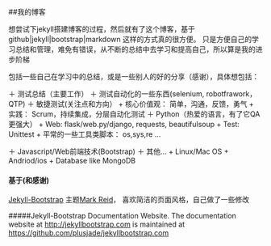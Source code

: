 
##我的博客


想尝试下jekyll搭建博客的过程，然后就有了这个博客，基于github|jekyll|bootstrap|markdown 这样的方式真的很方便。 
只是方便自己的学习总结和管理，难免有错误，从不断的总结中去学习和提高自己，所以算是我的进步阶梯  


包括一些自己在学习中的总结，或是一些别人的好的分享（感谢），具体想包括：   

＋ 测试总结（主要工作）
＋ 测试自动化的一些东西(selenium, robotfrawork，QTP)
＋ 敏捷测试(关注点和方向）
    + 核心价值观： 简单，沟通，反馈，勇气
    + 实践： Scrum，持续集成，分层自动化测试 
＋ Python（热爱的语言，有了它QA更强大）
    + Web: flask/web.py/django, requests, beautifulsoup
    + Test: Unittest
    + 平常的一些工具类脚本： os,sys,re ...
    
＋ Javascript/Web前端技术(Bootstrap)
＋ 其他...
    + Linux/Mac OS
    + Andriod/ios
    + Database like MongoDB





#### 基于(和感谢) 
[Jekyll-Bootstrap](http://jekyllbootstrap.com)
主题[Mark Reid](http://mark.reid.name/)， 喜欢简洁的页面风格，自己做了一些修改



#####Jekyll-Bootstrap Documentation Website.
The documentation website at <http://jekyllbootstrap.com> is maintained at https://github.com/plusjade/jekyllbootstrap.com
